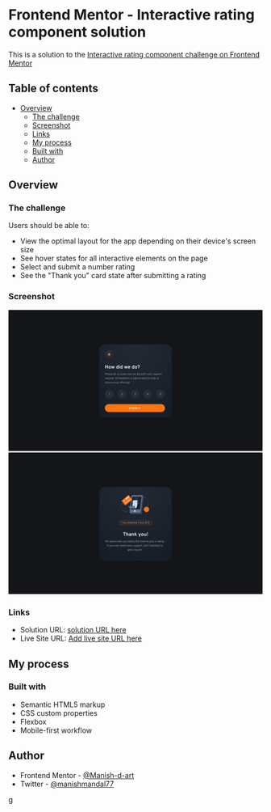 # Frontend Mentor - Interactive rating component solution

This is a solution to the [Interactive rating component challenge on Frontend Mentor](https://www.frontendmentor.io/challenges/interactive-rating-component-koxpeBUmI)

## Table of contents

- [Overview](#overview)
  - [The challenge](#the-challenge)
  - [Screenshot](#screenshot)
  - [Links](#links)
  - [My process](#my-process)
  - [Built with](#built-with)  
  - [Author](#author)


## Overview

### The challenge

Users should be able to:

- View the optimal layout for the app depending on their device's screen size
- See hover states for all interactive elements on the page
- Select and submit a number rating
- See the "Thank you" card state after submitting a rating

### Screenshot

![](./assets/design/desktop-design.jpg)
![](./assets/design/desktop-thank-you-state.jpg)


### Links

- Solution URL: [ solution URL here](https://github.com/Manish-d-art/interactive-rating-component.git)
- Live Site URL: [Add live site URL here](https://interactive-rating-component-d-art.netlify.app)

## My process

### Built with

- Semantic HTML5 markup
- CSS custom properties
- Flexbox
- Mobile-first workflow


## Author

- Frontend Mentor - [@Manish-d-art](https://www.frontendmentor.io/profile/Manish-d-art)
- Twitter - [@manishmandal77](https://www.twitter.com/manishmandal77)

g